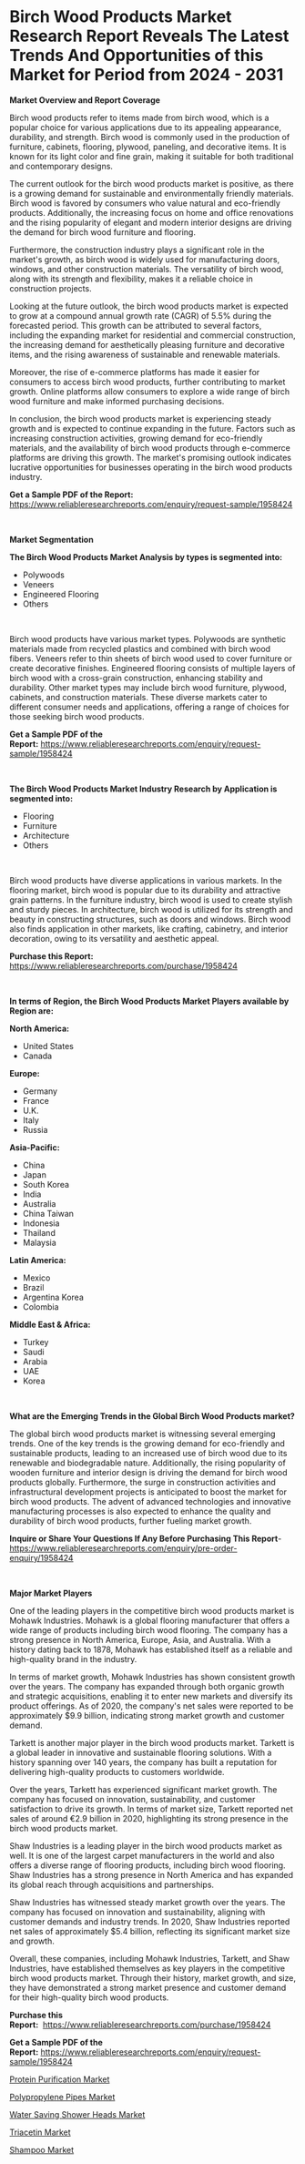 <p><h1>Birch Wood Products Market Research Report Reveals The Latest Trends And Opportunities of this Market for Period from 2024 - 2031</h1></p><p><strong>Market Overview and Report Coverage</strong></p>
<p><p>Birch wood products refer to items made from birch wood, which is a popular choice for various applications due to its appealing appearance, durability, and strength. Birch wood is commonly used in the production of furniture, cabinets, flooring, plywood, paneling, and decorative items. It is known for its light color and fine grain, making it suitable for both traditional and contemporary designs.</p><p>The current outlook for the birch wood products market is positive, as there is a growing demand for sustainable and environmentally friendly materials. Birch wood is favored by consumers who value natural and eco-friendly products. Additionally, the increasing focus on home and office renovations and the rising popularity of elegant and modern interior designs are driving the demand for birch wood furniture and flooring.</p><p>Furthermore, the construction industry plays a significant role in the market's growth, as birch wood is widely used for manufacturing doors, windows, and other construction materials. The versatility of birch wood, along with its strength and flexibility, makes it a reliable choice in construction projects.</p><p>Looking at the future outlook, the birch wood products market is expected to grow at a compound annual growth rate (CAGR) of 5.5% during the forecasted period. This growth can be attributed to several factors, including the expanding market for residential and commercial construction, the increasing demand for aesthetically pleasing furniture and decorative items, and the rising awareness of sustainable and renewable materials.</p><p>Moreover, the rise of e-commerce platforms has made it easier for consumers to access birch wood products, further contributing to market growth. Online platforms allow consumers to explore a wide range of birch wood furniture and make informed purchasing decisions.</p><p>In conclusion, the birch wood products market is experiencing steady growth and is expected to continue expanding in the future. Factors such as increasing construction activities, growing demand for eco-friendly materials, and the availability of birch wood products through e-commerce platforms are driving this growth. The market's promising outlook indicates lucrative opportunities for businesses operating in the birch wood products industry.</p></p>
<p><strong>Get a Sample PDF of the Report:</strong> <a href="https://www.reliableresearchreports.com/enquiry/request-sample/1958424">https://www.reliableresearchreports.com/enquiry/request-sample/1958424</a></p>
<p>&nbsp;</p>
<p><strong>Market Segmentation</strong></p>
<p><strong>The Birch Wood Products Market Analysis by types is segmented into:</strong></p>
<p><ul><li>Polywoods</li><li>Veneers</li><li>Engineered Flooring</li><li>Others</li></ul></p>
<p>&nbsp;</p>
<p><p>Birch wood products have various market types. Polywoods are synthetic materials made from recycled plastics and combined with birch wood fibers. Veneers refer to thin sheets of birch wood used to cover furniture or create decorative finishes. Engineered flooring consists of multiple layers of birch wood with a cross-grain construction, enhancing stability and durability. Other market types may include birch wood furniture, plywood, cabinets, and construction materials. These diverse markets cater to different consumer needs and applications, offering a range of choices for those seeking birch wood products.</p></p>
<p><strong>Get a Sample PDF of the Report:</strong>&nbsp;<a href="https://www.reliableresearchreports.com/enquiry/request-sample/1958424">https://www.reliableresearchreports.com/enquiry/request-sample/1958424</a></p>
<p>&nbsp;</p>
<p><strong>The Birch Wood Products Market Industry Research by Application is segmented into:</strong></p>
<p><ul><li>Flooring</li><li>Furniture</li><li>Architecture</li><li>Others</li></ul></p>
<p>&nbsp;</p>
<p><p>Birch wood products have diverse applications in various markets. In the flooring market, birch wood is popular due to its durability and attractive grain patterns. In the furniture industry, birch wood is used to create stylish and sturdy pieces. In architecture, birch wood is utilized for its strength and beauty in constructing structures, such as doors and windows. Birch wood also finds application in other markets, like crafting, cabinetry, and interior decoration, owing to its versatility and aesthetic appeal.</p></p>
<p><strong>Purchase this Report:</strong>&nbsp; <a href="https://www.reliableresearchreports.com/purchase/1958424">https://www.reliableresearchreports.com/purchase/1958424</a></p>
<p>&nbsp;</p>
<p><strong>In terms of Region, the Birch Wood Products Market Players available by Region are:</strong></p>
<p>
    <p> <strong> North America: </strong>
        <ul>
            <li>United States</li>
            <li>Canada</li>
        </ul>
        </p> 
    <p> <strong> Europe: </strong>
        <ul>
            <li>Germany</li>
            <li>France</li>
            <li>U.K.</li>
            <li>Italy</li>
            <li>Russia</li>
        </ul>
        </p> 
    <p> <strong> Asia-Pacific: </strong>
        <ul>
            <li>China</li>
            <li>Japan</li>
            <li>South Korea</li>
            <li>India</li>
            <li>Australia</li>
            <li>China Taiwan</li>
            <li>Indonesia</li>
            <li>Thailand</li>
            <li>Malaysia</li>
        </ul>
        </p> 
    <p> <strong> Latin America: </strong>
        <ul>
            <li>Mexico</li>
            <li>Brazil</li>
            <li>Argentina Korea</li>
            <li>Colombia</li>
        </ul>
        </p> 
    <p> <strong> Middle East & Africa: </strong>
        <ul>
            <li>Turkey</li>
            <li>Saudi</li>
            <li>Arabia</li>
            <li>UAE</li>
            <li>Korea</li>
        </ul>
    </p>
    </p>
<p>&nbsp;</p>
<p><strong>What are the Emerging Trends in the Global Birch Wood Products market?</strong></p>
<p><p>The global birch wood products market is witnessing several emerging trends. One of the key trends is the growing demand for eco-friendly and sustainable products, leading to an increased use of birch wood due to its renewable and biodegradable nature. Additionally, the rising popularity of wooden furniture and interior design is driving the demand for birch wood products globally. Furthermore, the surge in construction activities and infrastructural development projects is anticipated to boost the market for birch wood products. The advent of advanced technologies and innovative manufacturing processes is also expected to enhance the quality and durability of birch wood products, further fueling market growth.</p></p>
<p><strong>Inquire or Share Your Questions If Any Before Purchasing This Report</strong>- <a href="https://www.reliableresearchreports.com/enquiry/pre-order-enquiry/1958424">https://www.reliableresearchreports.com/enquiry/pre-order-enquiry/1958424</a></p>
<p>&nbsp;</p>
<p><strong>Major Market Players</strong></p>
<p><p>One of the leading players in the competitive birch wood products market is Mohawk Industries. Mohawk is a global flooring manufacturer that offers a wide range of products including birch wood flooring. The company has a strong presence in North America, Europe, Asia, and Australia. With a history dating back to 1878, Mohawk has established itself as a reliable and high-quality brand in the industry.</p><p>In terms of market growth, Mohawk Industries has shown consistent growth over the years. The company has expanded through both organic growth and strategic acquisitions, enabling it to enter new markets and diversify its product offerings. As of 2020, the company's net sales were reported to be approximately $9.9 billion, indicating strong market growth and customer demand.</p><p>Tarkett is another major player in the birch wood products market. Tarkett is a global leader in innovative and sustainable flooring solutions. With a history spanning over 140 years, the company has built a reputation for delivering high-quality products to customers worldwide.</p><p>Over the years, Tarkett has experienced significant market growth. The company has focused on innovation, sustainability, and customer satisfaction to drive its growth. In terms of market size, Tarkett reported net sales of around €2.9 billion in 2020, highlighting its strong presence in the birch wood products market.</p><p>Shaw Industries is a leading player in the birch wood products market as well. It is one of the largest carpet manufacturers in the world and also offers a diverse range of flooring products, including birch wood flooring. Shaw Industries has a strong presence in North America and has expanded its global reach through acquisitions and partnerships.</p><p>Shaw Industries has witnessed steady market growth over the years. The company has focused on innovation and sustainability, aligning with customer demands and industry trends. In 2020, Shaw Industries reported net sales of approximately $5.4 billion, reflecting its significant market size and growth.</p><p>Overall, these companies, including Mohawk Industries, Tarkett, and Shaw Industries, have established themselves as key players in the competitive birch wood products market. Through their history, market growth, and size, they have demonstrated a strong market presence and customer demand for their high-quality birch wood products.</p></p>
<p><strong>Purchase this Report:</strong>&nbsp;&nbsp;<a href="https://www.reliableresearchreports.com/purchase/1958424">https://www.reliableresearchreports.com/purchase/1958424</a></p>
<p></p>
<p><strong>Get a Sample PDF of the Report:</strong>&nbsp;<a href="https://www.reliableresearchreports.com/enquiry/request-sample/1958424">https://www.reliableresearchreports.com/enquiry/request-sample/1958424</a></p>
<p><p><a href="https://www.linkedin.com/pulse/decoding-protein-purification-market-deep-dive-latest-trends-hvmae/">Protein Purification Market</a></p><p><a href="https://www.linkedin.com/pulse/polypropylene-pipes-market-research-report-provides-thorough-u7wve/">Polypropylene Pipes Market</a></p><p><a href="https://github.com/PeterParrish5/Market-Research-Report-List-2/blob/main/water-saving-shower-heads-market.md">Water Saving Shower Heads Market</a></p><p><a href="https://www.linkedin.com/pulse/triacetin-market-size-growth-forecast-from-2023-2030-marke-talk-dyose/">Triacetin Market</a></p><p><a href="https://github.com/WillieWoodard/Market-Research-Report-List-2/blob/main/shampoo-market.md">Shampoo Market</a></p></p>